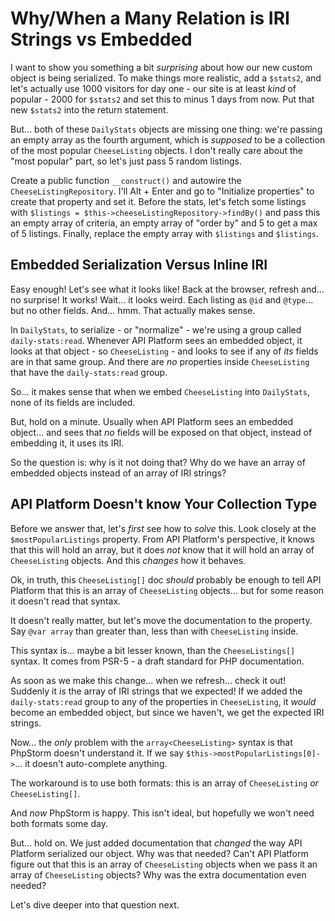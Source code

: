 # Why/When a Many Relation is IRI Strings vs Embedded

I want to show you something a bit *surprising* about how our new custom object
is being serialized. To make things more realistic, add a `$stats2`, and let's
actually use 1000 visitors for day one - our site is at least *kind* of popular -
2000 for `$stats2` and set this to minus 1 days from now. Put that new `$stats2`
into the return statement.

But... both of these `DailyStats` objects are missing one thing: we're passing
an empty array as the fourth argument, which is *supposed* to be a collection
of the most popular `CheeseListing` objects. I don't really care about the
"most popular" part, so let's just pass 5 random listings.

Create a public function `__construct()` and autowire the `CheeseListingRepository`.
I'll Alt + Enter and go to "Initialize properties" to create that property
and set it. Before the stats, let's fetch some listings with
`$listings = $this->cheeseListingRepository->findBy()` and pass this an empty
array of criteria, an empty array of "order by" and 5 to get a max of 5 listings.
Finally, replace the empty array with `$listings` and `$listings`.

## Embedded Serialization Versus Inline IRI

Easy enough! Let's see what it looks like! Back at the browser, refresh and...
no surprise! It works! Wait... it looks weird. Each listing as `@id` and `@type`...
but no other fields. And... hmm. That actually makes sense.

In `DailyStats`, to serialize - or "normalize" - we're using a group called
`daily-stats:read`. Whenever API Platform sees an embedded object, it looks at
that object - so `CheeseListing` - and looks to see if any of *its* fields are
in that same group. And there are *no* properties inside `CheeseListing` that have
the `daily-stats:read` group.

So... it makes sense that when we embed `CheeseListing` into `DailyStats`, none
of its fields are included.

But, hold on a minute. Usually when API Platform sees an embedded object... and
sees that *no* fields will be exposed on that object, instead of embedding it, it
uses its IRI.

So the question is: why is it not doing that? Why do we have an array of embedded
objects instead of an array of IRI strings?

## API Platform Doesn't know Your Collection Type

Before we answer that, let's *first* see how to *solve* this. Look closely at
the `$mostPopularListings` property. From API Platform's perspective, it knows
that this will hold an array, but it does *not* know that it will hold an array
of `CheeseListing` objects. And this *changes* how it behaves.

Ok, in truth, this `CheeseListing[]` doc *should* probably be enough to tell
API Platform that this is an array of `CheeseListing` objects... but for some
reason it doesn't read that syntax.

It doesn't really matter, but let's move the documentation to the property.
Say `@var array` than greater than, less than with `CheeseListing` inside.

This syntax is... maybe a bit lesser known, than the `CheeseListings[]` syntax.
It comes from PSR-5 - a draft standard for PHP documentation.

As soon as we make this change... when we refresh... check it out! Suddenly
it *is* the array of IRI strings that we expected! If we added the `daily-stats:read`
group to any of the properties in `CheeseListing`, it *would* become an embedded
object, but since we haven't, we get the expected IRI strings.

Now... the *only* problem with the `array<CheeseListing>` syntax is that PhpStorm
doesn't understand it. If we say `$this->mostPopularListings[0]->`... it doesn't
auto-complete anything.

The workaround is to use both formats: this is an array of `CheeseListing` *or*
`CheeseListing[]`.

And *now* PhpStorm is happy. This isn't ideal, but hopefully we won't need both
formats some day.

But... hold on. We just added documentation that *changed* the way API Platform
serialized our object. Why was that needed? Can't API Platform figure out that
this is an array of `CheeseListing` objects when we pass it an array of
`CheeseListing` objects? Why was the extra documentation even needed?

Let's dive deeper into that question next.